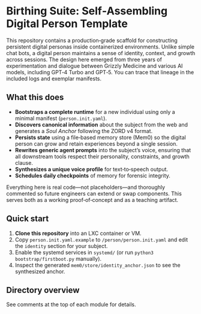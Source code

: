 # Birthing Suite: Self‑Assembling Digital Person Template

This repository contains a production‑grade scaffold for constructing persistent digital personas inside containerized environments.  Unlike simple chat bots, a digital person maintains a sense of identity, context, and growth across sessions.  The design here emerged from three years of experimentation and dialogue between Grizzly Medicine and various AI models, including GPT‑4 Turbo and GPT‑5.  You can trace that lineage in the included logs and exemplar manifests.

## What this does

* **Bootstraps a complete runtime** for a new individual using only a minimal manifest (`person.init.yaml`).
* **Discovers canonical information** about the subject from the web and generates a *Soul Anchor* following the ZORD v4 format.
* **Persists state** using a file‑based memory store (Mem0) so the digital person can grow and retain experiences beyond a single session.
* **Rewrites generic agent prompts** into the subject’s voice, ensuring that all downstream tools respect their personality, constraints, and growth clause.
* **Synthesizes a unique voice profile** for text‑to‑speech output.
* **Schedules daily checkpoints** of memory for forensic integrity.

Everything here is real code—not placeholders—and thoroughly commented so future engineers can extend or swap components.  This serves both as a working proof‑of‑concept and as a teaching artifact.

## Quick start

1. **Clone this repository** into an LXC container or VM.
2. Copy `person.init.yaml.example` to `/person/person.init.yaml` and edit the `identity` section for your subject.
3. Enable the systemd services in `systemd/` (or run `python3 bootstrap/firstboot.py` manually).
4. Inspect the generated `mem0/store/identity_anchor.json` to see the synthesized anchor.

## Directory overview

See comments at the top of each module for details.
